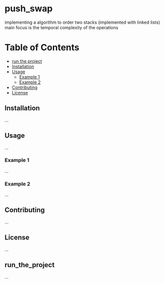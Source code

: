 # push_swap
implementing a algorithm to order two stacks (implemented with linked lists) main focus is the temporal complexity of the operations

# Table of Contents
- [run the project](#run_the_project)
- [Installation](#installation)
- [Usage](#usage)
  - [Example 1](#example-1)
  - [Example 2](#example-2)
- [Contributing](#contributing)
- [License](#license)



## Installation
...

## Usage
...

### Example 1
...

### Example 2
...

## Contributing
...

## License
...




































## run_the_project
...


